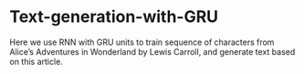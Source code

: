# Text-generation-with-GRU
Here we use RNN with GRU units to train sequence of characters from Alice’s Adventures in Wonderland by Lewis Carroll,
and generate text based on this article.
